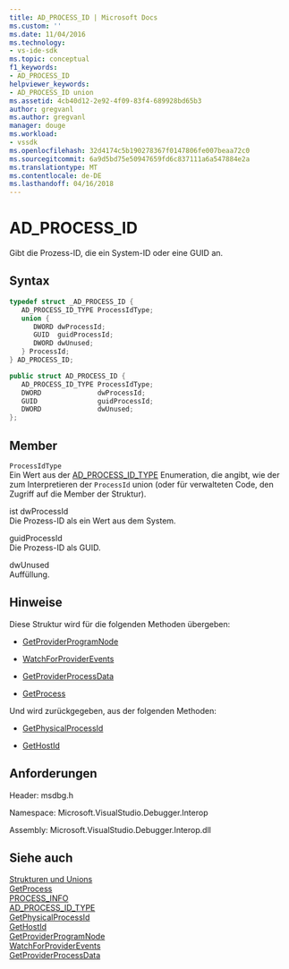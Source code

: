 ```yaml
---
title: AD_PROCESS_ID | Microsoft Docs
ms.custom: ''
ms.date: 11/04/2016
ms.technology:
- vs-ide-sdk
ms.topic: conceptual
f1_keywords:
- AD_PROCESS_ID
helpviewer_keywords:
- AD_PROCESS_ID union
ms.assetid: 4cb40d12-2e92-4f09-83f4-689928bd65b3
author: gregvanl
ms.author: gregvanl
manager: douge
ms.workload:
- vssdk
ms.openlocfilehash: 32d4174c5b190278367f0147806fe007beaa72c0
ms.sourcegitcommit: 6a9d5bd75e50947659fd6c837111a6a547884e2a
ms.translationtype: MT
ms.contentlocale: de-DE
ms.lasthandoff: 04/16/2018
---
```

# <a name="adprocessid"></a>AD_PROCESS_ID
Gibt die Prozess-ID, die ein System-ID oder eine GUID an.  
  
## <a name="syntax"></a>Syntax  
  
```cpp  
typedef struct _AD_PROCESS_ID {  
   AD_PROCESS_ID_TYPE ProcessIdType;  
   union {  
      DWORD dwProcessId;   
      GUID  guidProcessId;   
      DWORD dwUnused;   
   } ProcessId;  
} AD_PROCESS_ID;  
```  
  
```csharp  
public struct AD_PROCESS_ID {  
   AD_PROCESS_ID_TYPE ProcessIdType;  
   DWORD              dwProcessId;   
   GUID               guidProcessId;   
   DWORD              dwUnused;   
};  
```  
  
## <a name="members"></a>Member  
 `ProcessIdType`  
 Ein Wert aus der [AD_PROCESS_ID_TYPE](../../../extensibility/debugger/reference/ad-process-id-type.md) Enumeration, die angibt, wie der zum Interpretieren der `ProcessId` union (oder für verwalteten Code, den Zugriff auf die Member der Struktur).  
  
 ist dwProcessId  
 Die Prozess-ID als ein Wert aus dem System.  
  
 guidProcessId  
 Die Prozess-ID als GUID.  
  
 dwUnused  
 Auffüllung.  
  
## <a name="remarks"></a>Hinweise  
 Diese Struktur wird für die folgenden Methoden übergeben:  
  
-   [GetProviderProgramNode](../../../extensibility/debugger/reference/idebugprogramprovider2-getproviderprogramnode.md)  
  
-   [WatchForProviderEvents](../../../extensibility/debugger/reference/idebugprogramprovider2-watchforproviderevents.md)  
  
-   [GetProviderProcessData](../../../extensibility/debugger/reference/idebugprogramprovider2-getproviderprocessdata.md)  
  
-   [GetProcess](../../../extensibility/debugger/reference/idebugport2-getprocess.md)  
  
 Und wird zurückgegeben, aus der folgenden Methoden:  
  
-   [GetPhysicalProcessId](../../../extensibility/debugger/reference/idebugprocess2-getphysicalprocessid.md)  
  
-   [GetHostId](../../../extensibility/debugger/reference/idebugprogramhost2-gethostid.md)  
  
## <a name="requirements"></a>Anforderungen  
 Header: msdbg.h  
  
 Namespace: Microsoft.VisualStudio.Debugger.Interop  
  
 Assembly: Microsoft.VisualStudio.Debugger.Interop.dll  
  
## <a name="see-also"></a>Siehe auch  
 [Strukturen und Unions](../../../extensibility/debugger/reference/structures-and-unions.md)   
 [GetProcess](../../../extensibility/debugger/reference/idebugport2-getprocess.md)   
 [PROCESS_INFO](../../../extensibility/debugger/reference/process-info.md)   
 [AD_PROCESS_ID_TYPE](../../../extensibility/debugger/reference/ad-process-id-type.md)   
 [GetPhysicalProcessId](../../../extensibility/debugger/reference/idebugprocess2-getphysicalprocessid.md)   
 [GetHostId](../../../extensibility/debugger/reference/idebugprogramhost2-gethostid.md)   
 [GetProviderProgramNode](../../../extensibility/debugger/reference/idebugprogramprovider2-getproviderprogramnode.md)   
 [WatchForProviderEvents](../../../extensibility/debugger/reference/idebugprogramprovider2-watchforproviderevents.md)   
 [GetProviderProcessData](../../../extensibility/debugger/reference/idebugprogramprovider2-getproviderprocessdata.md)